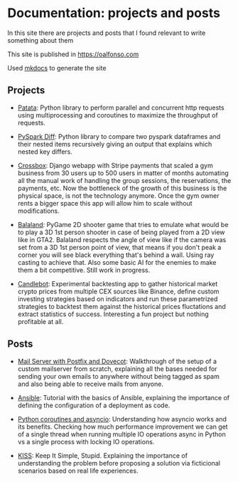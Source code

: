 # Documentation: projects and posts

In this site there are projects and posts that I found relevant to write something about them

This site is published in https://oalfonso.com

Used [mkdocs](http://www.mkdocs.org/) to generate the site


## Projects

* [Patata](patata.md):
Python library to perform parallel and concurrent http requests using multiprocessing and coroutines to maximize the throughput of requests.

* [PySpark Diff](pyspark_diff.md):
Python library to compare two pyspark dataframes and their nested items recursively giving an output that explains which nested key differs.

* [Crossbox](https://oalfonso.com/projects/crossbox):
Django webapp with Stripe payments that scaled a gym business from 30 users
up to 500 users in matter of months automating all the manual work of handling
the group sessions, the reservations, the payments, etc. Now the bottleneck of the growth of this business is the physical space, is not the technology anymore. Once the gym owner rents a bigger space this app will allow him to scale without modifications.

* [Balaland](https://oalfonso.com/projects/balaland):
PyGame 2D shooter game that tries to emulate what would be to play a 3D 1st person shooter in case of being played from a 2D view like in GTA2. Balaland respects the angle of view like if the camera was set from a 3D 1st person point of view, that means if you don't peak a corner you will see black everything that's behind a wall. Using ray casting to achieve that. Also some basic AI for the enemies to make them a bit competitive.
Still work in progress.

* [Candlebot](https://oalfonso.com/projects/candlebot):
Experimental backtesting app to gather historical market crypto prices from multiple CEX sources like Binance, define custom investing strategies based on indicators and run these parametrized strategies to backtest them against the historical prices fluctations and extract statistics of success. Interesting a fun project but nothing profitable at all.


## Posts
* [Mail Server with Postfix and Dovecot](https://oalfonso.com/posts/mailserver):
Walkthrough of the setup of a custom mailserver from scratch, explaining all the bases needed for sending your own emails to anywhere without being tagged as spam and also being able to receive mails from anyone.

* [Ansible](https://oalfonso.com/posts/ansible):
Tutorial with the basics of Ansible, explaining the importance of defining the configuration of a deployment as code.

* [Python coroutines and asyncio](https://oalfonso.com/posts/python_async):
Understanding how asyncio works and its benefits. Checking how much performance improvement we can get of a single thread when running multiple IO operations async in Python vs a single process with locking IO operations.

* [KISS](https://oalfonso.com/posts/kiss):
Keep It Simple, Stupid. Explaining the importance of understanding the problem before proposing a solution via ficticional scenarios based on real life experiences.